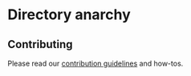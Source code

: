 # Directory anarchy

<!-- We need a thoughtful description here -->

## Contributing

Please read our [contribution guidelines](./CONTRIBUTING.md) and how-tos.